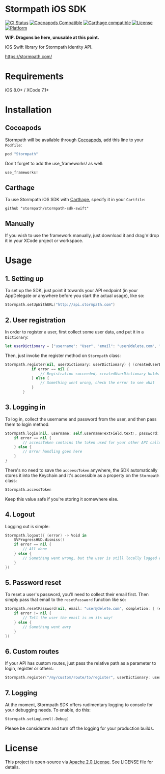 # Stormpath iOS SDK

[![CI Status](http://img.shields.io/travis/Adis/Stormpath.svg?style=flat)](https://travis-ci.org/Adis/Stormpath)
[![Cocoapods Compatible](https://img.shields.io/cocoapods/v/Stormpath.svg?style=flat)](http://cocoapods.org/pods/Stormpath)
[![Carthage compatible](https://img.shields.io/badge/Carthage-compatible-4BC51D.svg?style=flat)](https://github.com/stormpath/stormpath-sdk-swift)
[![License](https://img.shields.io/cocoapods/l/Stormpath.svg?style=flat)](http://cocoapods.org/pods/Stormpath)
[![Platform](https://img.shields.io/cocoapods/p/Stormpath.svg?style=flat)](http://cocoapods.org/pods/Stormpath)

**WIP. Dragons be here, unusable at this point.**

iOS Swift library for Stormpath identity API.

https://stormpath.com/

# Requirements

iOS 8.0+ / XCode 7.1+

# Installation

## Cocoapods

Stormpath will be available through [Cocoapods](https://cocoapods.org/), add this line to your `Podfile`:

```ruby
pod "Stormpath"
```

Don't forget to add the use_frameworks! as well:

```ruby
use_frameworks!
```

## Carthage

To use Stormpath iOS SDK with [Carthage](https://github.com/Carthage/Carthage), specify it in your `Cartfile`:

```ogdl
github "stormpath/stormpath-sdk-swift"
```

## Manually

If you wish to use the framework manually, just download it and drag'n'drop it in your XCode project or workspace.

# Usage

## 1. Setting up

To set up the SDK, just point it towards your API endpoint (in your AppDelegate or anywhere before you start the actual usage), like so:

```Swift
Stormpath.setUpWithURL("http://api.stormpath.com")
```

## 2. User registration

In order to register a user, first collect some user data, and put it in a `Dictionary`:

```Swift
let userDictionary = ["username": "User", "email": "user@delete.com", "password": "Password1"]
```

Then, just invoke the register method on `Stormpath` class:

```Swift
Stormpath.register(nil, userDictionary: userDictionary) { (createdUserDictionary, error) -> Void in
            if error == nil {
                // Registration succeeded, createdUserDictionary holds your new user's data
            } else {
                // Something went wrong, check the error to see what
            }
        }
```

## 3. Logging in

To log in, collect the username and password from the user, and then pass them to login method:

```Swift
Stormpath.login(nil, username: self.usernameTextField.text!, password: self.passwordTextField.text!) { (accessToken, error) -> Void in
    if error == nil {
        // accessToken contains the token used for your other API calls
    } else {
        // Error handling goes here
    }
}
```

There's no need to save the `acceessToken` anywhere, the SDK automatically stores it into the Keychain and it's accessible as a property on the `Stormpath` class:

```Swift
Stormpath.accessToken
```

Keep this value safe if you're storing it somewhere else.

## 4. Logout

Logging out is simple:

```Swift
Stormpath.logout({ (error) -> Void in
    SVProgressHUD.dismiss()
    if error == nil {
        // All done
    } else {
        // Something went wrong, but the user is still locally logged out and the tokens are cleared
    }
})
```

## 5. Password reset

To reset a user's password, you'll need to collect their email first. Then simply pass that email to the `resetPassword` function like so:

```Swift
Stormpath.resetPassword(nil, email: "user@delete.com", completion: { (error) -> Void in
    if error != nil {
        // Tell the user the email is on its way!
    } else {
        // Something went awry
    }
})
```

## 6. Custom routes

If your API has custom routes, just pass the relative path as a parameter to login, register or others:

```Swift
Stormpath.register("/my/custom/route/to/register", userDictionary: userDictionary) { ... }
```

## 7. Logging

At the moment, Stormpath SDK offers rudimentary logging to console for your debugging needs. To enable, do this:

```Swift
Stormpath.setLogLevel(.Debug)
```

Please be considerate and turn off the logging for your production builds.

# License

This project is open-source via [Apache 2.0 License](http://www.apache.org/licenses/LICENSE-2.0). See LICENSE file for details.
